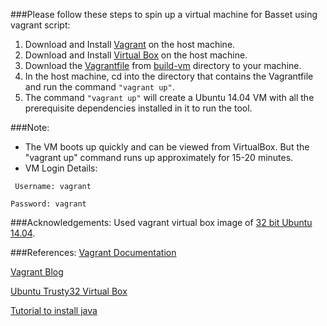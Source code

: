 ###Please follow these steps to spin up a virtual machine for Basset using vagrant script:
1. Download and Install [Vagrant](https://www.vagrantup.com/downloads.html) on the host machine.
2. Download and Install [Virtual Box](https://www.virtualbox.org/wiki/Downloads) on the host machine.
3. Download the [Vagrantfile]() from [build-vm](https://github.com/hmansari/FSE-2010-Basset/tree/master/build-vm) directory to your machine.
4. In the host machine, cd into the directory that contains the Vagrantfile and run the command `"vagrant up"`.
5. The command `"vagrant up"` will create a Ubuntu 14.04 VM with all the prerequisite dependencies installed in it to run the tool.

###Note:
* The VM boots up quickly and can be viewed from VirtualBox. But the "vagrant up" command runs up approximately for 15-20 minutes.
* VM Login Details:

 ` Username: vagrant`
  
  `Password: vagrant`

###Acknowledgements:
Used vagrant virtual box image of [32 bit Ubuntu 14.04](https://atlas.hashicorp.com/ubuntu/boxes/trusty32).

###References:
[Vagrant Documentation](https://docs.vagrantup.com/v2/getting-started/)

[Vagrant Blog](https://www.vagrantup.com/blog.html)

[Ubuntu Trusty32 Virtual Box](https://atlas.hashicorp.com/ubuntu/boxes/trusty32)

[Tutorial to install java](https://www.digitalocean.com/community/tutorials/how-to-install-java-on-ubuntu-with-apt-get)
